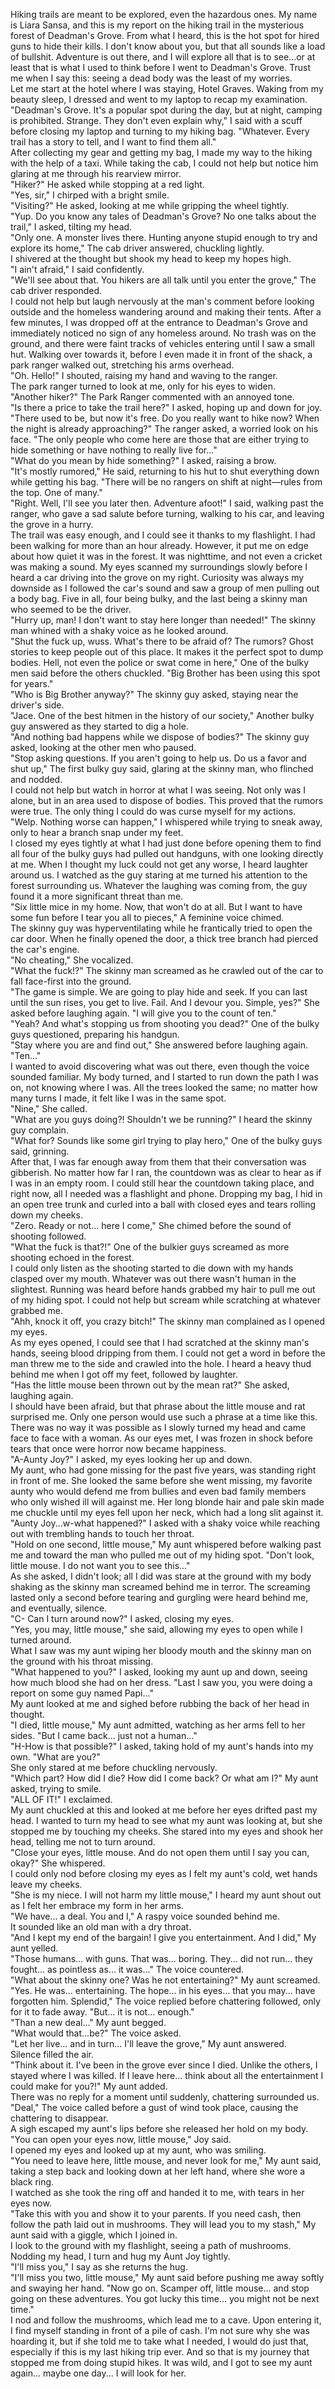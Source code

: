 Hiking trails are meant to be explored, even the hazardous ones. My name is Liara Sansa, and this is my report on the hiking trail in the mysterious forest of Deadman's Grove. From what I heard, this is the hot spot for hired guns to hide their kills. I don't know about you, but that all sounds like a load of bullshit. Adventure is out there, and I will explore all that is to see...or at least that is what I used to think before I went to Deadman's Grove. Trust me when I say this: seeing a dead body was the least of my worries.  
Let me start at the hotel where I was staying, Hotel Graves. Waking from my beauty sleep, I dressed and went to my laptop to recap my examination.   
"Deadman's Grove. It's a popular spot during the day, but at night, camping is prohibited. Strange. They don't even explain why," I said with a scuff before closing my laptop and turning to my hiking bag. "Whatever. Every trail has a story to tell, and I want to find them all."  
After collecting my gear and getting my bag, I made my way to the hiking with the help of a taxi. While taking the cab, I could not help but notice him glaring at me through his rearview mirror.  
"Hiker?" He asked while stopping at a red light.  
"Yes, sir," I chirped with a bright smile.  
"Visiting?" He asked, looking at me while gripping the wheel tightly.  
"Yup. Do you know any tales of Deadman's Grove? No one talks about the trail," I asked, tilting my head.  
"Only one. A monster lives there. Hunting anyone stupid enough to try and explore its home," The cab driver answered, chuckling lightly.  
I shivered at the thought but shook my head to keep my hopes high.  
"I ain't afraid," I said confidently.  
"We'll see about that. You hikers are all talk until you enter the grove," The cab driver responded.  
I could not help but laugh nervously at the man's comment before looking outside and the homeless wandering around and making their tents. After a few minutes, I was dropped off at the entrance to Deadman's Grove and immediately noticed no sign of any homeless around. No trash was on the ground, and there were faint tracks of vehicles entering until I saw a small hut. Walking over towards it, before I even made it in front of the shack, a park ranger walked out, stretching his arms overhead.  
"Oh. Hello!" I shouted, raising my hand and waving to the ranger.  
The park ranger turned to look at me, only for his eyes to widen.  
"Another hiker?" The Park Ranger commented with an annoyed tone.  
"Is there a price to take the trail here?" I asked, hoping up and down for joy.  
"There used to be, but now it's free. Do you really want to hike now? When the night is already approaching?" The ranger asked, a worried look on his face. "The only people who come here are those that are either trying to hide something or have nothing to really live for..."  
"What do you mean by hide something?" I asked, raising a brow.  
"It's mostly rumored," He said, returning to his hut to shut everything down while getting his bag. "There will be no rangers on shift at night—rules from the top. One of many."   
"Right. Well, I'll see you later then. Adventure afoot!" I said, walking past the ranger, who gave a sad salute before turning, walking to his car, and leaving the grove in a hurry.  
The trail was easy enough, and I could see it thanks to my flashlight. I had been walking for more than an hour already. However, it put me on edge about how quiet it was in the forest. It was nighttime, and not even a cricket was making a sound. My eyes scanned my surroundings slowly before I heard a car driving into the grove on my right. Curiosity was always my downside as I followed the car's sound and saw a group of men pulling out a body bag. Five in all, four being bulky, and the last being a skinny man who seemed to be the driver.  
"Hurry up, man! I don't want to stay here longer than needed!" The skinny man whined with a shaky voice as he looked around.  
"Shut the fuck up, wuss. What's there to be afraid of? The rumors? Ghost stories to keep people out of this place. It makes it the perfect spot to dump bodies. Hell, not even the police or swat come in here," One of the bulky men said before the others chuckled. "Big Brother has been using this spot for years."  
"Who is Big Brother anyway?" The skinny guy asked, staying near the driver's side.  
"Jace. One of the best hitmen in the history of our society," Another bulky guy answered as they started to dig a hole.  
"And nothing bad happens while we dispose of bodies?" The skinny guy asked, looking at the other men who paused.  
"Stop asking questions. If you aren't going to help us. Do us a favor and shut up," The first bulky guy said, glaring at the skinny man, who flinched and nodded.  
I could not help but watch in horror at what I was seeing. Not only was I alone, but in an area used to dispose of bodies. This proved that the rumors were true. The only thing I could do was curse myself for my actions.  
"Welp. Nothing worse can happen," I whispered while trying to sneak away, only to hear a branch snap under my feet.  
I closed my eyes tightly at what I had just done before opening them to find all four of the bulky guys had pulled out handguns, with one looking directly at me. When I thought my luck could not get any worse, I heard laughter around us. I watched as the guy staring at me turned his attention to the forest surrounding us. Whatever the laughing was coming from, the guy found it a more significant threat than me.   
"Six little mice in my home. Now, that won't do at all. But I want to have some fun before I tear you all to pieces," A feminine voice chimed.  
The skinny guy was hyperventilating while he frantically tried to open the car door. When he finally opened the door, a thick tree branch had pierced the car's engine.  
"No cheating," She vocalized.  
"What the fuck!?" The skinny man screamed as he crawled out of the car to fall face-first into the ground.  
"The game is simple. We are going to play hide and seek. If you can last until the sun rises, you get to live. Fail. And I devour you. Simple, yes?" She asked before laughing again. "I will give you to the count of ten."  
"Yeah? And what's stopping us from shooting you dead?" One of the bulky guys questioned, preparing his handgun.  
"Stay where you are and find out," She answered before laughing again. "Ten..."  
I wanted to avoid discovering what was out there, even though the voice sounded familiar. My body turned, and I started to run down the path I was on, not knowing where I was. All the trees looked the same; no matter how many turns I made, it felt like I was in the same spot.  
"Nine," She called.  
"What are you guys doing?! Shouldn't we be running?" I heard the skinny guy complain.  
"What for? Sounds like some girl trying to play hero," One of the bulky guys said, grinning.  
After that, I was far enough away from them that their conversation was gibberish. No matter how far I ran, the countdown was as clear to hear as if I was in an empty room. I could still hear the countdown taking place, and right now, all I needed was a flashlight and phone. Dropping my bag, I hid in an open tree trunk and curled into a ball with closed eyes and tears rolling down my cheeks.  
"Zero. Ready or not... here I come," She chimed before the sound of shooting followed.  
"What the fuck is that?!" One of the bulkier guys screamed as more shooting echoed in the forest.  
I could only listen as the shooting started to die down with my hands clasped over my mouth. Whatever was out there wasn't human in the slightest. Running was heard before hands grabbed my hair to pull me out of my hiding spot. I could not help but scream while scratching at whatever grabbed me.  
"Ahh, knock it off, you crazy bitch!" The skinny man complained as I opened my eyes.  
As my eyes opened, I could see that I had scratched at the skinny man's hands, seeing blood dripping from them. I could not get a word in before the man threw me to the side and crawled into the hole. I heard a heavy thud behind me when I got off my feet, followed by laughter.  
"Has the little mouse been thrown out by the mean rat?" She asked, laughing again.  
I should have been afraid, but that phrase about the little mouse and rat surprised me. Only one person would use such a phrase at a time like this. There was no way it was possible as I slowly turned my head and came face to face with a woman. As our eyes met, I was frozen in shock before tears that once were horror now became happiness.  
"A-Aunty Joy?" I asked, my eyes looking her up and down.  
My aunt, who had gone missing for the past five years, was standing right in front of me. She looked the same before she went missing, my favorite aunty who would defend me from bullies and even bad family members who only wished ill will against me. Her long blonde hair and pale skin made me chuckle until my eyes fell upon her neck, which had a long slit against it.  
"Aunty Joy...w-what happened?" I asked with a shaky voice while reaching out with trembling hands to touch her throat.  
"Hold on one second, little mouse," My aunt whispered before walking past me and toward the man who pulled me out of my hiding spot. "Don't look, little mouse. I do not want you to see this..."  
As she asked, I didn't look; all I did was stare at the ground with my body shaking as the skinny man screamed behind me in terror. The screaming lasted only a second before tearing and gurgling were heard behind me, and eventually, silence.  
"C- Can I turn around now?" I asked, closing my eyes.  
"Yes, you may, little mouse," she said, allowing my eyes to open while I turned around.  
What I saw was my aunt wiping her bloody mouth and the skinny man on the ground with his throat missing.  
"What happened to you?" I asked, looking my aunt up and down, seeing how much blood she had on her dress. "Last I saw you, you were doing a report on some guy named Papi..."  
My aunt looked at me and sighed before rubbing the back of her head in thought.  
"I died, little mouse," My aunt admitted, watching as her arms fell to her sides. "But I came back... just not a human..."  
"H-How is that possible?" I asked, taking hold of my aunt's hands into my own. "What are you?"  
She only stared at me before chuckling nervously.  
"Which part? How did I die? How did I come back? Or what am I?" My aunt asked, trying to smile.  
"ALL OF IT!" I exclaimed.  
My aunt chuckled at this and looked at me before her eyes drifted past my head. I wanted to turn my head to see what my aunt was looking at, but she stopped me by touching my cheeks. She stared into my eyes and shook her head, telling me not to turn around.  
"Close your eyes, little mouse. And do not open them until I say you can, okay?" She whispered.  
I could only nod before closing my eyes as I felt my aunt's cold, wet hands leave my cheeks.  
"She is my niece. I will not harm my little mouse," I heard my aunt shout out as I felt her embrace my form in her arms.  
"We have... a deal. You and I," A raspy voice sounded behind me.  
It sounded like an old man with a dry throat.  
"And I kept my end of the bargain! I give you entertainment. And I did," My aunt yelled.  
"Those humans... with guns. That was... boring. They... did not run... they fought... as pointless as... it was..." The voice countered.  
"What about the skinny one? Was he not entertaining?" My aunt screamed.  
"Yes. He was... entertaining. The hope... in his eyes... that you may... have forgotten him. Splendid," The voice replied before chattering followed, only for it to fade away. "But... it is not... enough."  
"Than a new deal..." My aunt begged.  
"What would that...be?" The voice asked.  
"Let her live... and in turn... I'll leave the grove," My aunt answered.  
Silence filled the air.  
"Think about it. I've been in the grove ever since I died. Unlike the others, I stayed where I was killed. If I leave here... think about all the entertainment I could make for you?!" My aunt added.  
There was no reply for a moment until suddenly, chattering surrounded us.  
"Deal," The voice called before a gust of wind took place, causing the chattering to disappear.  
A sigh escaped my aunt's lips before she released her hold on my body.  
"You can open your eyes now, little mouse," Joy said.  
I opened my eyes and looked up at my aunt, who was smiling.  
"You need to leave here, little mouse, and never look for me," My aunt said, taking a step back and looking down at her left hand, where she wore a black ring.  
I watched as she took the ring off and handed it to me, with tears in her eyes now.  
"Take this with you and show it to your parents. If you need cash, then follow the path laid out in mushrooms. They will lead you to my stash," My aunt said with a giggle, which I joined in.  
I look to the ground with my flashlight, seeing a path of mushrooms. Nodding my head, I turn and hug my Aunt Joy tightly.  
"I'll miss you," I say as she returns the hug.  
"I'll miss you two, little mouse," My aunt said before pushing me away softly and swaying her hand. "Now go on. Scamper off, little mouse... and stop going on these adventures. You got lucky this time... you might not be next time."  
I nod and follow the mushrooms, which lead me to a cave. Upon entering it, I find myself standing in front of a pile of cash. I'm not sure why she was hoarding it, but if she told me to take what I needed, I would do just that, especially if this is my last hiking trip ever. And so that is my journey that stopped me from doing stupid hikes. It was wild, and I got to see my aunt again... maybe one day... I will look for her.